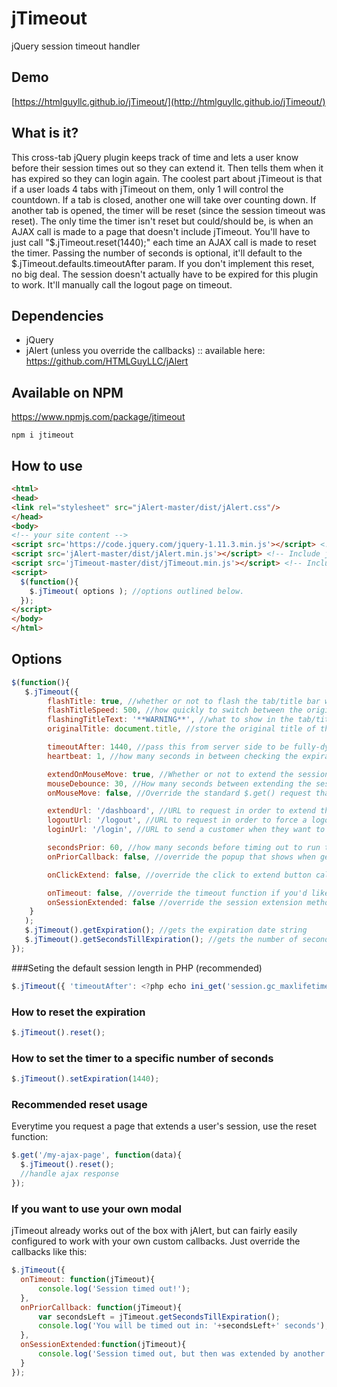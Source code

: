 # jTimeout
jQuery session timeout handler

## Demo 
[https://htmlguyllc.github.io/jTimeout/](http://htmlguyllc.github.io/jTimeout/)

## What is it?
This cross-tab jQuery plugin keeps track of time and lets a user know before their session times out so they can extend it. Then tells them when it has expired so they can login again. The coolest part about jTimeout is that if a user loads 4 tabs with jTimeout on them, only 1 will control the countdown. If a tab is closed, another one will take over counting down. If another tab is opened, the timer will be reset (since the session timeout was reset). The only time the timer isn't reset but could/should be, is when an AJAX call is made to a page that doesn't include jTimeout. You'll have to just call "$.jTimeout.reset(1440);" each time an AJAX call is made to reset the timer. Passing the number of seconds is optional, it'll default to the $.jTimeout.defaults.timeoutAfter param. If you don't implement this reset, no big deal. The session doesn't actually have to be expired for this plugin to work. It'll manually call the logout page on timeout.

## Dependencies
 - jQuery
 - jAlert (unless you override the callbacks) :: available here: https://github.com/HTMLGuyLLC/jAlert

## Available on NPM
https://www.npmjs.com/package/jtimeout
```
npm i jtimeout
```

## How to use
```html
<html>
<head>
<link rel="stylesheet" src="jAlert-master/dist/jAlert.css"/>
</head>
<body>
<!-- your site content -->
<script src='https://code.jquery.com/jquery-1.11.3.min.js'></script> <!-- Include jQuery -->
<script src='jAlert-master/dist/jAlert.min.js'></script> <!-- Include jAlert - Get it here: https://github.com/HTMLGuyLLC/jAlert -->
<script src='jTimeout-master/dist/jTimeout.min.js'></script> <!-- Include this Plugin -->
<script>
  $(function(){
    $.jTimeout( options ); //options outlined below.
  });
</script>
</body>
</html>
```

## Options
```javascript
$(function(){
   $.jTimeout({
		flashTitle: true, //whether or not to flash the tab/title bar when about to timeout, or after timing out
		flashTitleSpeed: 500, //how quickly to switch between the original title, and the warning text
		flashingTitleText: '**WARNING**', //what to show in the tab/title bar when about to timeout, or after timing out
		originalTitle: document.title, //store the original title of this page

		timeoutAfter: 1440, //pass this from server side to be fully-dynamic. For PHP: ini_get('session.gc_maxlifetime'); - 1440 is generally the default timeout
		heartbeat: 1, //how many seconds in between checking the expiration - warning: changing this can effect your prior countdown warning and timeout - for best results, stick with 1

		extendOnMouseMove: true, //Whether or not to extend the session when the mouse is moved
		mouseDebounce: 30, //How many seconds between extending the session when the mouse is moved (instead of extending a billion times within 5 seconds)
		onMouseMove: false, //Override the standard $.get() request that uses the extendUrl with your own function.

		extendUrl: '/dashboard', //URL to request in order to extend the session.
		logoutUrl: '/logout', //URL to request in order to force a logout after the timeout. This way you can end a session early based on a shorter timeout OR if the front-end timeout doesn't sync with the backend one perfectly, you don't look like an idiot.
		loginUrl: '/login', //URL to send a customer when they want to log back in

		secondsPrior: 60, //how many seconds before timing out to run the next callback (onPriorCallback)
		onPriorCallback: false, //override the popup that shows when getting within x seconds of timing out

		onClickExtend: false, //override the click to extend button callback

		onTimeout: false, //override the timeout function if you'd like
		onSessionExtended: false //override the session extension method (triggered only after a timeout)
	}
   );
   $.jTimeout().getExpiration(); //gets the expiration date string
   $.jTimeout().getSecondsTillExpiration(); //gets the number of seconds until the session expires
});
```

###Seting the default session length in PHP (recommended)
```javascript
$.jTimeout({ 'timeoutAfter': <?php echo ini_get('session.gc_maxlifetime'); ?> });
```

### How to reset the expiration
```javascript 
$.jTimeout().reset();
```

### How to set the timer to a specific number of seconds
```javascript 
$.jTimeout().setExpiration(1440); 
```

### Recommended reset usage
Everytime you request a page that extends a user's session, use the reset function:
```javascript
$.get('/my-ajax-page', function(data){
  $.jTimeout().reset();
  //handle ajax response
});
```

### If you want to use your own modal 
jTimeout already works out of the box with jAlert, but can fairly easily configured to work with your own custom callbacks. Just override the callbacks like this:
```javascript
$.jTimeout({
  onTimeout: function(jTimeout){
      console.log('Session timed out!');
  },
  onPriorCallback: function(jTimeout){
      var secondsLeft = jTimeout.getSecondsTillExpiration();
      console.log('You will be timed out in: '+secondsLeft+' seconds');
  },
  onSessionExtended:function(jTimeout){
      console.log('Session timed out, but then was extended by another tab or request.');
  }
});
```
